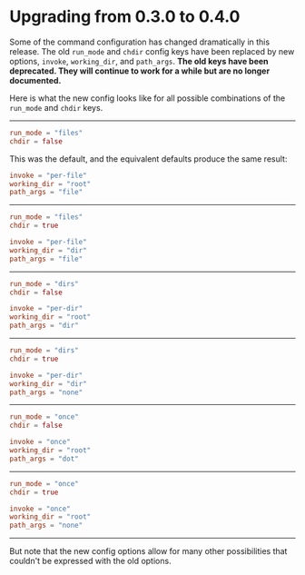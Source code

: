 # Upgrading from 0.3.0 to 0.4.0

Some of the command configuration has changed dramatically in this release. The old `run_mode` and
`chdir` config keys have been replaced by new options, `invoke`, `working_dir`, and `path_args`.
**The old keys have been deprecated. They will continue to work for a while but are no longer
documented.**

Here is what the new config looks like for all possible combinations of the `run_mode` and `chdir`
keys.

---

```toml
run_mode = "files"
chdir = false
```

This was the default, and the equivalent defaults produce the same result:

```toml
invoke = "per-file"
working_dir = "root"
path_args = "file"
```

---

```toml
run_mode = "files"
chdir = true
```

```toml
invoke = "per-file"
working_dir = "dir"
path_args = "file"
```

---

```toml
run_mode = "dirs"
chdir = false
```

```toml
invoke = "per-dir"
working_dir = "root"
path_args = "dir"
```

---

```toml
run_mode = "dirs"
chdir = true
```

```toml
invoke = "per-dir"
working_dir = "dir"
path_args = "none"
```

---

```toml
run_mode = "once"
chdir = false
```

```toml
invoke = "once"
working_dir = "root"
path_args = "dot"
```

---

```toml
run_mode = "once"
chdir = true
```

```toml
invoke = "once"
working_dir = "root"
path_args = "none"
```

---

But note that the new config options allow for many other possibilities that couldn't be expressed
with the old options.
